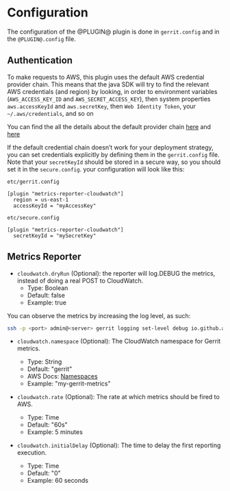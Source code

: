 # Configuration

The configuration of the @PLUGIN@ plugin is done in `gerrit.config` and in the `@PLUGIN@.config` file.


## Authentication

To make requests to AWS, this plugin uses the default AWS credential provider chain.
This means that the java SDK will try to find the relevant AWS credentials (and region) by looking, in order to
environment variables (`AWS_ACCESS_KEY_ID` and `AWS_SECRET_ACCESS_KEY`), then system properties
`aws.accessKeyId` and `aws.secretKey`, then `Web Identity Token`, your `~/.aws/credentials`, and so on

You can find the all the details about the default provider chain
[here](https://docs.aws.amazon.com/sdk-for-java/v1/developer-guide/credentials.html) and
[here](https://docs.aws.amazon.com/sdk-for-java/v1/developer-guide/setup-credentials.html)

If the default credential chain doesn’t work for your deployment strategy, you can set credentials explicitly by defining
them in the `gerrit.config` file.
Note that your `secretKeyId` should be stored in a secure way, so you should set it in the `secure.config`.
your configuration will look like this:

`etc/gerrit.config`
```
[plugin "metrics-reporter-cloudwatch"]
  region = us-east-1
  accessKeyId = "myAccessKey"
```

`etc/secure.config`
```
[plugin "metrics-reporter-cloudwatch"]
  secretKeyId = "mySecretKey"
```

## Metrics Reporter

* `cloudwatch.dryRun` (Optional): the reporter will log.DEBUG the metrics, instead of doing a real POST to CloudWatch. 
    * Type: Boolean
    * Default: false
    * Example: true

You can observe the metrics by increasing the log level, as such:

```bash
ssh -p <port> admin@<server> gerrit logging set-level debug io.github.azagniotov.metrics.reporter.cloudwatch.CloudWatchReporter
```

* `cloudwatch.namespace` (Optional): The CloudWatch namespace for Gerrit metrics.
    * Type: String
    * Default: "gerrit"
    * AWS Docs: [Namespaces](https://docs.aws.amazon.com/AmazonCloudWatch/latest/monitoring/cloudwatch_concepts.html#Namespace)
    * Example: "my-gerrit-metrics"

* `cloudwatch.rate` (Optional): The rate at which metrics should be fired to AWS.
    * Type: Time
    * Default: "60s"
    * Example: 5 minutes

* `cloudwatch.initialDelay` (Optional): The time to delay the first reporting execution.
    * Type: Time
    * Default: "0"
    * Example: 60 seconds